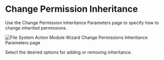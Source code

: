 # Change Permission Inheritance

Use the Change Permission Inheritance Parameters page to specify how to change inherited
permissions.

![File System Action Module Wizard Change Permissions Inheritance Parameters page](/img/product_docs/accessanalyzer/11.6/admin/action/filesystem/parameters/changepermissionsinheritance.webp)

Select the desired options for adding or removing inheritance.
